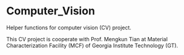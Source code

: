 # Computer_Vision

Helper functions for computer vision (CV) project.

This CV project is cooperate with Prof. Mengkun Tian at 
Material Characterization Facility (MCF) of Georgia Institute Technology (GT).
